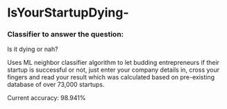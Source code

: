 # IsYourStartupDying-

### Classifier to answer the question:
Is it dying or nah?

Uses ML neighbor classifier algorithm to let budding entrepreneurs if their startup is successful or not, just enter your company details in, cross your fingers and read your result which was calculated based on pre-existing database of over 73,000 startups.

Current accuracy: 98.941%
